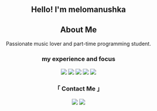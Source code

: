 <h2 align="center">Hello! I'm melomanushka</h2>

<h2 align="center">About Me</h2>
<p align="center">
  Passionate music lover and part-time programming student.
</p>

<h3 align="center">my experience and focus</h3>
<p align="center">
  <img src="https://img.shields.io/badge/Code-Java-blue?style=for-the-badge">
  <img src="https://img.shields.io/badge/Code-C%23-green?style=for-the-badge">
  <img src="https://img.shields.io/badge/Code-Python-yellow?style=for-the-badge">
  <img src="https://img.shields.io/badge/Database-MySQL-lightgrey?style=for-the-badge">
  <img src="https://img.shields.io/badge/Markup-HTML-orange?style=for-the-badge">
</p>

<h3 align="center">「 Contact Me 」</h3>
<p align="center">
		<a href="[https://vk.com/melomanushka](https://vk.com/d.lisi)" style="text-decoration: none;">
			<img src="https://img.shields.io/badge/VK-melomanushka-blue?style=for-the-badge&logo=vk">
		</a>
		<a href="https://t.me/melomanushke" style="text-decoration: none;">
			<img src="https://img.shields.io/badge/Telegram-melomanushka-blue?style=for-the-badge&logo=telegram">
		</a>
</p>

